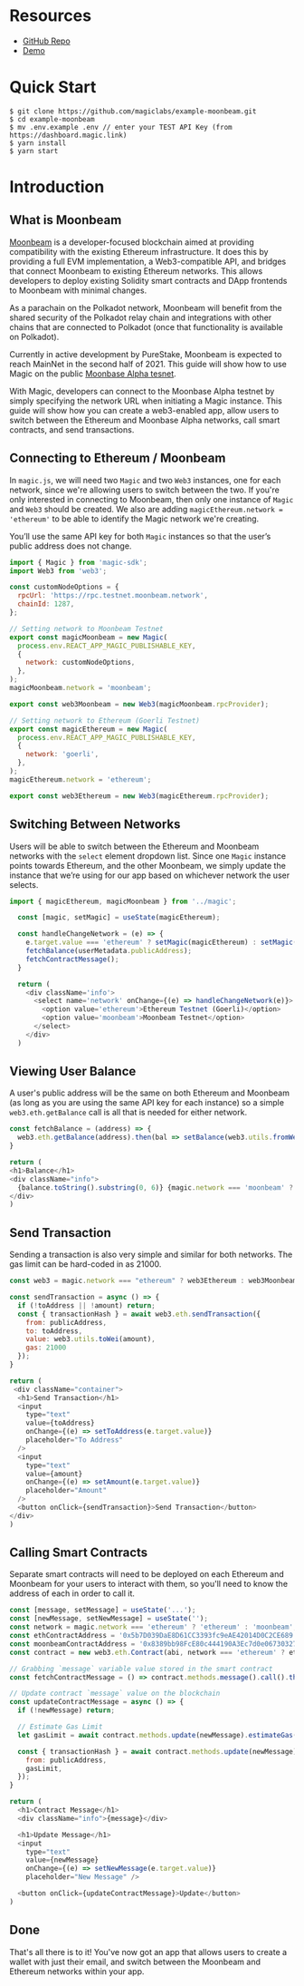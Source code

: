 
# Resources
- [GitHub Repo](https://github.com/magiclabs/example-moonbeam)
- [Demo](https://magic-moonbeam.vercel.app/login)

# Quick Start

```
$ git clone https://github.com/magiclabs/example-moonbeam.git
$ cd example-moonbeam
$ mv .env.example .env // enter your TEST API Key (from https://dashboard.magic.link)
$ yarn install
$ yarn start
```

# Introduction

## What is Moonbeam

[Moonbeam](https://moonbeam.network/) is a developer-focused blockchain aimed at providing compatibility with the existing Ethereum infrastructure. It does this by providing a full EVM implementation, a Web3-compatible API, and bridges that connect Moonbeam to existing Ethereum networks. This allows developers to deploy existing Solidity smart contracts and DApp frontends to Moonbeam with minimal changes.

As a parachain on the Polkadot network, Moonbeam will benefit from the shared security of the Polkadot relay chain and integrations with other chains that are connected to Polkadot (once that functionality is available on Polkadot).

Currently in active development by PureStake, Moonbeam is expected to reach MainNet in the second half of 2021. This guide will show how to use Magic on the public [Moonbase Alpha tesnet](https://docs.moonbeam.network/networks/moonbase/).

With Magic, developers can connect to the Moonbase Alpha testnet by simply specifying the network URL when initiating a Magic instance. This guide will show how you can create a web3-enabled app, allow users to switch between the Ethereum and Moonbase Alpha networks, call smart contracts, and send transactions. 

## Connecting to Ethereum / Moonbeam

In `magic.js`, we will need two `Magic` and two `Web3` instances, one for each network, since we're allowing users to switch between the two. If you're only interested in connecting to Moonbeam, then only one instance of `Magic` and `Web3` should be created. We also are adding `magicEthereum.network = 'ethereum'` to be able to identify the Magic network we're creating.

You’ll use the same API key for both `Magic` instances so that the user’s public address does not change. 

```js
import { Magic } from 'magic-sdk';
import Web3 from 'web3';

const customNodeOptions = {
  rpcUrl: 'https://rpc.testnet.moonbeam.network',
  chainId: 1287,
};

// Setting network to Moonbeam Testnet
export const magicMoonbeam = new Magic(
  process.env.REACT_APP_MAGIC_PUBLISHABLE_KEY, 
  { 
    network: customNodeOptions,
  },
);
magicMoonbeam.network = 'moonbeam';

export const web3Moonbeam = new Web3(magicMoonbeam.rpcProvider);

// Setting network to Ethereum (Goerli Testnet)
export const magicEthereum = new Magic(
  process.env.REACT_APP_MAGIC_PUBLISHABLE_KEY, 
  { 
    network: 'goerli',
  },
);
magicEthereum.network = 'ethereum';

export const web3Ethereum = new Web3(magicEthereum.rpcProvider);
```

## Switching Between Networks

Users will be able to switch between the Ethereum and Moonbeam networks with the `select` element dropdown list. Since one `Magic` instance points towards Ethereum, and the other Moonbeam, we simply update the instance that we’re using for our app based on whichever network the user selects.

```js
import { magicEthereum, magicMoonbeam } from '../magic';

  const [magic, setMagic] = useState(magicEthereum);

  const handleChangeNetwork = (e) => {
    e.target.value === 'ethereum' ? setMagic(magicEthereum) : setMagic(magicMoonbeam);
    fetchBalance(userMetadata.publicAddress);
    fetchContractMessage();
  }

  return (
    <div className='info'>
      <select name='network' onChange={(e) => handleChangeNetwork(e)}>
        <option value='ethereum'>Ethereum Testnet (Goerli)</option>
        <option value='moonbeam'>Moonbeam Testnet</option>
      </select>
    </div>
  )
```

## Viewing User Balance

A user's public address will be the same on both Ethereum and Moonbeam (as long as you are using the same API key for each instance) so a simple `web3.eth.getBalance` call is all that is needed for either network.

```js
const fetchBalance = (address) => {
  web3.eth.getBalance(address).then(bal => setBalance(web3.utils.fromWei(bal)))
}

return (
<h1>Balance</h1>
<div className="info">
  {balance.toString().substring(0, 6)} {magic.network === 'moonbeam' ? 'DEV' : 'ETH'}
</div>
)
```

## Send Transaction

Sending a transaction is also very simple and similar for both networks. The gas limit can be hard-coded in as 21000.

```js
const web3 = magic.network === "ethereum" ? web3Ethereum : web3Moonbeam;

const sendTransaction = async () => {
  if (!toAddress || !amount) return;
  const { transactionHash } = await web3.eth.sendTransaction({
    from: publicAddress,
    to: toAddress,
    value: web3.utils.toWei(amount),
    gas: 21000
  });
}

return (
 <div className="container">
  <h1>Send Transaction</h1>
  <input 
    type="text" 
    value={toAddress} 
    onChange={(e) => setToAddress(e.target.value)} 
    placeholder="To Address" 
  />
  <input 
    type="text" 
    value={amount} 
    onChange={(e) => setAmount(e.target.value)} 
    placeholder="Amount" 
  />
  <button onClick={sendTransaction}>Send Transaction</button>
</div>
)
```

## Calling Smart Contracts

Separate smart contracts will need to be deployed on each Ethereum and Moonbeam for your users to interact with them, so you'll need to know the address of each in order to call it. 

```js
const [message, setMessage] = useState('...');
const [newMessage, setNewMessage] = useState('');
const network = magic.network === 'ethereum' ? 'ethereum' : 'moonbeam';
const ethContractAddress = '0x5b7D039DaE8D61CC3393fc9eAE42014D0C2CE689';
const moonbeamContractAddress = '0x8389bb98FcE80c444190A3Ec7d0e0673032771F6';
const contract = new web3.eth.Contract(abi, network === 'ethereum' ? ethContractAddress : moonbeamContractAddress);

// Grabbing `message` variable value stored in the smart contract
const fetchContractMessage = () => contract.methods.message().call().then(setMessage);

// Update contract `message` value on the blockchain
const updateContractMessage = async () => {
  if (!newMessage) return;

  // Estimate Gas Limit
  let gasLimit = await contract.methods.update(newMessage).estimateGas({});

  const { transactionHash } = await contract.methods.update(newMessage).send({ 
    from: publicAddress, 
    gasLimit,
  });
}

return (
  <h1>Contract Message</h1>
  <div className="info">{message}</div>

  <h1>Update Message</h1>
  <input 
    type="text" 
    value={newMessage} 
    onChange={(e) => setNewMessage(e.target.value)} 
    placeholder="New Message" />

  <button onClick={updateContractMessage}>Update</button>
)
```

## Done

That's all there is to it! You've now got an app that allows users to create a wallet with just their email, and switch between the Moonbeam and Ethereum networks within your app.
